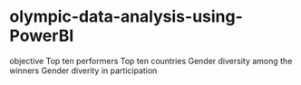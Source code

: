 # olympic-data-analysis-using-PowerBI

objective 
  Top ten performers 
  Top ten countries 
  Gender diversity among the winners
  Gender diverity in participation
